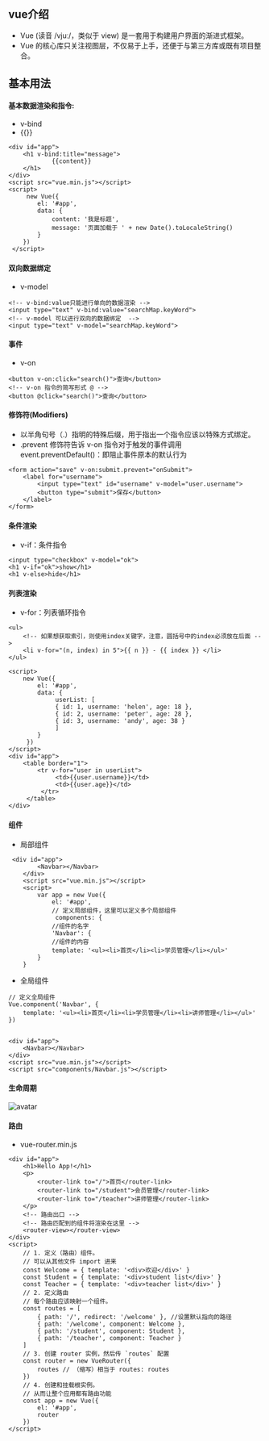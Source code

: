 ## vue介绍
- Vue (读音 /vjuː/，类似于 view) 是一套用于构建用户界面的渐进式框架。
- Vue 的核心库只关注视图层，不仅易于上手，还便于与第三方库或既有项目整合。

## 基本用法
#### 基本数据渲染和指令:
- v-bind
- {{}}
```
<div id="app">
    <h1 v-bind:title="message">
            {{content}}
    </h1>
</div>
<script src="vue.min.js"></script>
<script>
     new Vue({
        el: '#app',
        data: {
            content: '我是标题',
            message: '页面加载于 ' + new Date().toLocaleString()
        }
    })
 </script>
```
#### 双向数据绑定
- v-model 
```
<!-- v-bind:value只能进行单向的数据渲染 -->
<input type="text" v-bind:value="searchMap.keyWord">
<!-- v-model 可以进行双向的数据绑定  -->
<input type="text" v-model="searchMap.keyWord">
```
#### 事件
- v-on
```
<button v-on:click="search()">查询</button>
<!-- v-on 指令的简写形式 @ -->
<button @click="search()">查询</button>
```
#### 修饰符(Modifiers)
- 以半角句号（.）指明的特殊后缀，用于指出一个指令应该以特殊方式绑定。
- .prevent 修饰符告诉 v-on 指令对于触发的事件调用 event.preventDefault()：即阻止事件原本的默认行为
```
<form action="save" v-on:submit.prevent="onSubmit">
    <label for="username">
        <input type="text" id="username" v-model="user.username">
        <button type="submit">保存</button>
    </label>
</form>
```
#### 条件渲染
- v-if：条件指令
```
<input type="checkbox" v-model="ok">
<h1 v-if="ok">show</h1>
<h1 v-else>hide</h1>
```
#### 列表渲染
- v-for：列表循环指令
```
<ul>
    <!-- 如果想获取索引，则使用index关键字，注意，圆括号中的index必须放在后面 -->
    <li v-for="(n, index) in 5">{{ n }} - {{ index }} </li>
</ul>
```
```
<script>
    new Vue({
        el: '#app',
        data: {
             userList: [
             { id: 1, username: 'helen', age: 18 },
             { id: 2, username: 'peter', age: 28 },
             { id: 3, username: 'andy', age: 38 }
             ]
        }
     })
</script>
<div id="app">
    <table border="1">
        <tr v-for="user in userList">
             <td>{{user.username}}</td>
             <td>{{user.age}}</td>
         </tr>
     </table>
</div>
```
#### 组件
- 局部组件
```
 <div id="app">
        <Navbar></Navbar>
    </div>
    <script src="vue.min.js"></script>
    <script>
        var app = new Vue({
            el: '#app',
            // 定义局部组件，这里可以定义多个局部组件
             components: {
            //组件的名字
            'Navbar': {
            //组件的内容
            template: '<ul><li>首页</li><li>学员管理</li></ul>'
        }
    }
```
- 全局组件
```
// 定义全局组件
Vue.component('Navbar', {
    template: '<ul><li>首页</li><li>学员管理</li><li>讲师管理</li></ul>'
})
```
```

<div id="app">
    <Navbar></Navbar>
</div>
<script src="vue.min.js"></script>
<script src="components/Navbar.js"></script>
```
#### 生命周期
![avatar](src/main/resources/static/0.9177152660737906.png)

#### 路由
- vue-router.min.js
```
<div id="app">
    <h1>Hello App!</h1>
    <p>
        <router-link to="/">首页</router-link>
        <router-link to="/student">会员管理</router-link>
        <router-link to="/teacher">讲师管理</router-link>
    </p>
    <!-- 路由出口 -->
    <!-- 路由匹配到的组件将渲染在这里 -->
    <router-view></router-view>
</div>
<script>
    // 1. 定义（路由）组件。
    // 可以从其他文件 import 进来
    const Welcome = { template: '<div>欢迎</div>' }
    const Student = { template: '<div>student list</div>' }
    const Teacher = { template: '<div>teacher list</div>' }
    // 2. 定义路由
    // 每个路由应该映射一个组件。
    const routes = [
        { path: '/', redirect: '/welcome' }, //设置默认指向的路径
        { path: '/welcome', component: Welcome },
        { path: '/student', component: Student },
        { path: '/teacher', component: Teacher }
    ]
    // 3. 创建 router 实例，然后传 `routes` 配置
    const router = new VueRouter({
        routes // （缩写）相当于 routes: routes
    })
    // 4. 创建和挂载根实例。
    // 从而让整个应用都有路由功能
    const app = new Vue({
        el: '#app',
        router
    })
</script>
```